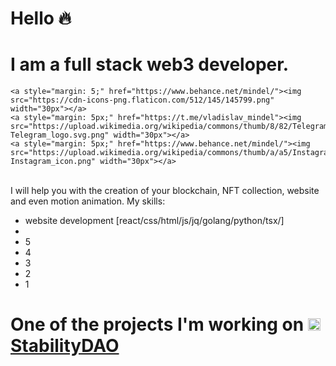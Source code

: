 # Hello :fire:
# I am a full stack web3 developer. 

    <a style="margin: 5;" href="https://www.behance.net/mindel/"><img src="https://cdn-icons-png.flaticon.com/512/145/145799.png" width="30px"></a>
    <a style="margin: 5px;" href="https://t.me/vladislav_mindel"><img src="https://upload.wikimedia.org/wikipedia/commons/thumb/8/82/Telegram_logo.svg/2048px-Telegram_logo.svg.png" width="30px"></a>
    <a style="margin: 5px;" href="https://www.behance.net/mindel/"><img src="https://upload.wikimedia.org/wikipedia/commons/thumb/a/a5/Instagram_icon.png/640px-Instagram_icon.png" width="30px"></a>

<br>
  I will help you with the creation of your blockchain, NFT collection, website and even motion animation. My skills:
  <ul>
    <li>website development [react/css/html/js/jq/golang/python/tsx/]</li>
    <li></li>
    <li>5</li>
    <li>4</li>
    <li>3</li>
    <li>2</li>
    <li>1</li>
  </ul>

    
# One of the projects I'm working on <img src="https://stabilitydao.org/logo40z.png" width="20px"> [StabilityDAO](https://stabilitydao.org/)
